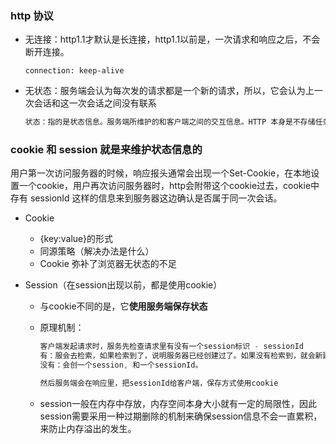 ### http 协议

- 无连接：http1.1才默认是长连接，http1.1以前是，一次请求和响应之后，不会断开连接。

  ```JS
  connection: keep-alive
  ```

- 无状态：服务端会认为每次发的请求都是一个新的请求，所以，它会认为上一次会话和这一次会话之间没有联系

  ```js
  状态：指的是状态信息。服务端所维护的和客户端之间的交互信息。HTTP 本身是不存储任务状态信息的，所以说HTTP是无状态的。
  ```

### cookie 和 session 就是来维护状态信息的

用户第一次访问服务器的时候，响应报头通常会出现一个Set-Cookie，在本地设置一个cookie，用户再次访问服务器时，http会附带这个cookie过去，cookie中存有 sessionId 这样的信息来到服务器这边确认是否属于同一次会话。

- Cookie 

  - {key:value}的形式
  - 同源策略（解决办法是什么）
  - Cookie 弥补了浏览器无状态的不足

- Session（在session出现以前，都是使用cookie）

  - 与cookie不同的是，它**使用服务端保存状态**

  - 原理机制：

    ```js
    客户端发起请求时，服务先检查请求里有没有一个session标识 - sessionId
    有：服会去检索，如果检索到了，说明服务器已经创建过了。如果没有检索到，就会新建一个
    没有：会创一个session, 和一个sessionId。
    
    然后服务端会在响应里，把sessionId给客户端，保存方式使用cookie
    ```

  - session一般在内存中存放，内存空间本身大小就有一定的局限性，因此session需要采用一种过期删除的机制来确保session信息不会一直累积，来防止内存溢出的发生。

    